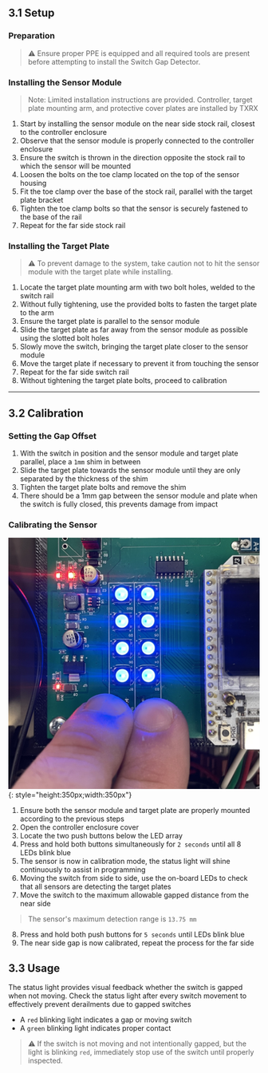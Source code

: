 ## 3.1 Setup

### Preparation

> ⚠️ Ensure proper PPE is equipped and all required tools are present before attempting to install the Switch Gap Detector. 

### Installing the Sensor Module

> Note: Limited installation instructions are provided. Controller, target plate mounting arm, and protective cover plates are installed by TXRX

1. Start by installing the sensor module on the near side stock rail, closest to the controller enclosure
2. Observe that the sensor module is properly connected to the controller enclosure
3. Ensure the switch is thrown in the direction opposite the stock rail to which the sensor will be mounted
4. Loosen the bolts on the toe clamp located on the top of the sensor housing
5. Fit the toe clamp over the base of the stock rail, parallel with the target plate bracket
6. Tighten the toe clamp bolts so that the sensor is securely fastened to the base of the rail
7. Repeat for the far side stock rail

### Installing the Target Plate

> ⚠️ To prevent damage to the system, take caution not to hit the sensor module with the target plate while installing.

1. Locate the target plate mounting arm with two bolt holes, welded to the switch rail
2. Without fully tightening, use the provided bolts to fasten the target plate to the arm
3. Ensure the target plate is parallel to the sensor module
4. Slide the target plate as far away from the sensor module as possible using the slotted bolt holes
5. Slowly move the switch, bringing the target plate closer to the sensor module
6. Move the target plate if necessary to prevent it from touching the sensor
7. Repeat for the far side switch rail
8. Without tightening the target plate bolts, proceed to calibration

---

## 3.2 Calibration

### Setting the Gap Offset

1. With the switch in position and the sensor module and target plate parallel, place a ``1mm`` shim in between
2. Slide the target plate towards the sensor module until they are only separated by the thickness of the shim
3. Tighten the target plate bolts and remove the shim
4. There should be a 1mm gap between the sensor module and plate when the switch is fully closed, this prevents damage from impact

### Calibrating the Sensor

![Calibration Buttons](assets/switchgap_calibrate.jpg){: style="height:350px;width:350px"}

1. Ensure both the sensor module and target plate are properly mounted according to the previous steps
2. Open the controller enclosure cover
3. Locate the two push buttons below the LED array
4. Press and hold both buttons simultaneously for ``2 seconds`` until all 8 LEDs blink blue
5. The sensor is now in calibration mode, the status light will shine continuously to assist in programming
6. Moving the switch from side to side, use the on-board LEDs to check that all sensors are detecting the target plates
7. Move the switch to the maximum allowable gapped distance from the near side

> The sensor's maximum detection range is ``13.75 mm``

8. Press and hold both push buttons for ``5 seconds`` until LEDs blink blue
9. The near side gap is now calibrated, repeat the process for the far side

## 3.3 Usage

The status light provides visual feedback whether the switch is gapped when not moving. Check the status light after every switch movement to effectively prevent derailments due to gapped switches

* A ``red`` blinking light indicates a gap or moving switch
* A ``green`` blinking light indicates proper contact

> ⚠️ If the switch is not moving and not intentionally gapped, but the light is blinking ``red``, immediately stop use of the switch until properly inspected.
